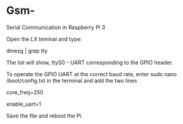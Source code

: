 # Gsm-
Serial Communication in Raspberry Pi 3


Open the LX teminal and type:

dmesg | grep tty

The list will show, ttyS0 – UART corresponding to the GPIO header.

To operate the GPIO UART at the correct baud rate, enter sudo nano /boot/config.txt in the terminal and add the two lines

core_freq=250

enable_uart=1

Save the file and reboot the Pi.
